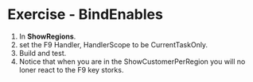 ﻿# Exercise - BindEnables

1.  In  **ShowRegions**.
2.  set the F9  Handler, HandlerScope to be CurrentTaskOnly.
3.	Build and test.
4.  Notice that when you are in the ShowCustomerPerRegion you will no loner react to the F9 key storks.
